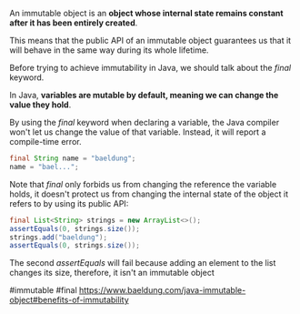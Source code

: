 An immutable object is an **object whose internal state remains constant after it has been entirely created**.

This means that the public API of an immutable object guarantees us that it will behave in the same way during its whole lifetime.

Before trying to achieve immutability in Java, we should talk about the _final_ keyword.

In Java, **variables are mutable by default, meaning we can change the value they hold**.

By using the _final_ keyword when declaring a variable, the Java compiler won't let us change the value of that variable. Instead, it will report a compile-time error.
```java
final String name = "baeldung";
name = "bael...";
```

Note that _final_ only forbids us from changing the reference the variable holds, it doesn't protect us from changing the internal state of the object it refers to by using its public API:

```java
final List<String> strings = new ArrayList<>();
assertEquals(0, strings.size());
strings.add("baeldung");
assertEquals(0, strings.size());
```

The second _assertEquals_ will fail because adding an element to the list changes its size, therefore, it isn't an immutable object

#immutable
#final
https://www.baeldung.com/java-immutable-object#benefits-of-immutability